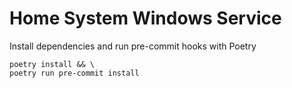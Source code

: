 # Home System Windows Service

Install dependencies and run pre-commit hooks with Poetry
```shell
poetry install && \
poetry run pre-commit install
```
